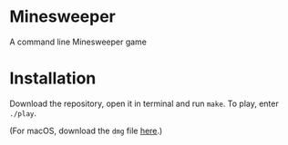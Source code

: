 # Minesweeper
A command line Minesweeper game

# Installation
Download the repository, open it in terminal and run `make`. To play, enter `./play`. 

(For macOS, download the `dmg` file [here](https://www.dropbox.com/s/pxyy0rzex36ad9a/install_minesweeper.dmg?dl=0).)
